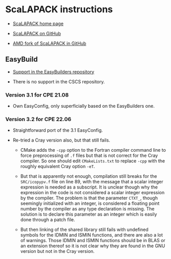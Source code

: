 # ScaLAPACK instructions

  * [ScaLAPACK home page](https://www.netlib.org/scalapack/)
  
  * [ScaLAPACK on GitHub](https://github.com/Reference-ScaLAPACK/scalapack)
  
  * [AMD fork of ScaLAPACK in GitHub](https://github.com/amd/aocl-scalapack)


## EasyBuild

  * [Support in the EasyBuilders repository](https://github.com/easybuilders/easybuild-easyconfigs/tree/develop/easybuild/easyconfigs/s/ScaLAPACK)
  
  * There is no support in the CSCS repository.


### Version 3.1 for CPE 21.08

  * Own EasyConfig, only superficially based on the EasyBuilders one.


### Version 3.2 for CPE 22.06

  * Straightforward port of the 3.1 EasyConfig.

  * Re-tried a Cray version also, but that still fails.
  
      * CMake adds the `-cpp` option to the Fortran compiler command line to force
        preprocessing of `.f` files but that is not correct for the Cray compiler.
        So one should edit `CMakeLists.txt` to replace `-cpp` with the roughly 
        equivalent Cray option `-eT`.
        
      * But that is apparently not enough, compilation still breaks for the 
        `SRC/icopypv.f` file on line 89, with the message that a scalar integer expression
        is needed as a subscript. It is unclear though why the expression in the code
        is not considered a scalar integer expression by the compiler. The problem is that
        the parameter `CTXT_`, though seemingly initialized with an integer, is considered
        a floating point number by the compiler as any type declaration is missing. 
        The solution is to declare this parameter as an integer which is easily done 
        through a patch file.
        
      * But then linking of the shared library still fails with undefined symbols for 
        the IDMIN and ISMIN functions,
        and there are also a lot of warnings. Those IDMIN and ISMIN functions should be
        in BLAS or an extension thereof so it is not clear why they are found in the
        GNU version but not in the Cray version.

